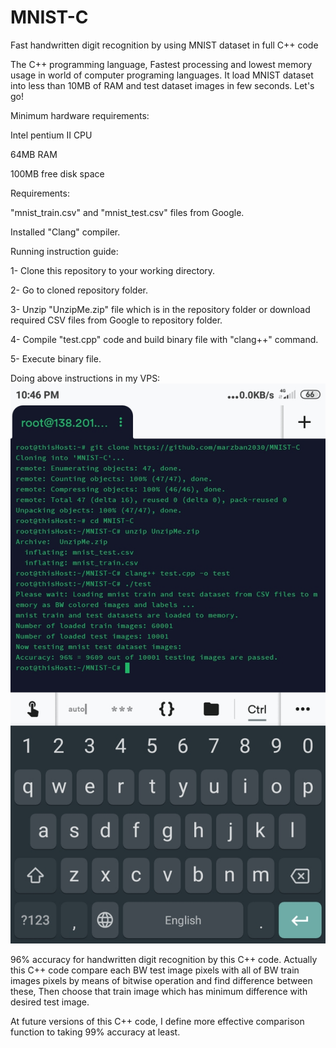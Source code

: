 # MNIST-C
Fast handwritten digit recognition by using MNIST dataset in full C++ code

The C++ programming language, Fastest processing and lowest memory usage in world of computer programing languages. It load MNIST dataset into less than 10MB of RAM and test dataset images in few seconds. Let's go!

Minimum hardware requirements:

Intel pentium II CPU

64MB RAM

100MB free disk space


Requirements:

"mnist_train.csv" and "mnist_test.csv" files from Google.

Installed "Clang" compiler.


Running instruction guide:

1- Clone this repository to your working directory.

2- Go to cloned repository folder.

3- Unzip "UnzipMe.zip" file which is in the repository folder or download required CSV files from Google to repository folder.

4- Compile "test.cpp" code and build binary file with "clang++" command.

5- Execute binary file.

Doing above instructions in my VPS:
![Image1](https://github.com/marzban2030/MNIST-C/raw/main/test0101.jpg)

96% accuracy for handwritten digit recognition by this C++ code. Actually this C++ code compare each BW test image pixels with all of BW train images pixels by means of bitwise operation and find difference between these, Then choose that train image which has minimum difference with desired test image.

At future versions of this C++ code, I define more effective comparison function to taking 99% accuracy at least.
